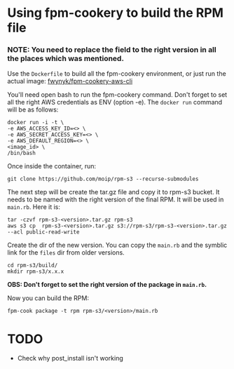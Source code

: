 # Using fpm-cookery to build the RPM file

### NOTE: You need to replace the <version> field to the right version in all the places which was mentioned.  

Use the `Dockerfile` to build all the fpm-cookery environment, or just run the actual image: [fwynyk/fpm-cookery-aws-cli](https://hub.docker.com/r/fwynyk/fpm-cookery-aws-cli/)

You'll need open bash to run the fpm-cookery command. Don't forget to set all the right AWS credentials as ENV (option -e). The `docker run` command will be as follows:

	docker run -i -t \
	-e AWS_ACCESS_KEY_ID=<> \
	-e AWS_SECRET_ACCESS_KEY=<> \
	-e AWS_DEFAULT_REGION=<> \
	<image_id> \
	/bin/bash

Once inside the container, run:

	git clone https://github.com/moip/rpm-s3 --recurse-submodules

The next step will be create the tar.gz file and copy it to rpm-s3 bucket. It needs to be named with the right version of the final RPM. It will be used in `main.rb`. Here it is:

	tar -czvf rpm-s3-<version>.tar.gz rpm-s3
	aws s3 cp  rpm-s3-<version>.tar.gz s3://rpm-s3/rpm-s3-<version>.tar.gz --acl public-read-write	

Create the dir of the new version. You can copy the `main.rb` and the symblic link for the `files` dir from older versions.

	cd rpm-s3/build/
	mkdir rpm-s3/x.x.x

**OBS: Don't forget to set the right version of the package in `main.rb`.**

Now you can build the RPM:
	
	fpm-cook package -t rpm rpm-s3/<version>/main.rb


# TODO

* Check why post_install isn't working
